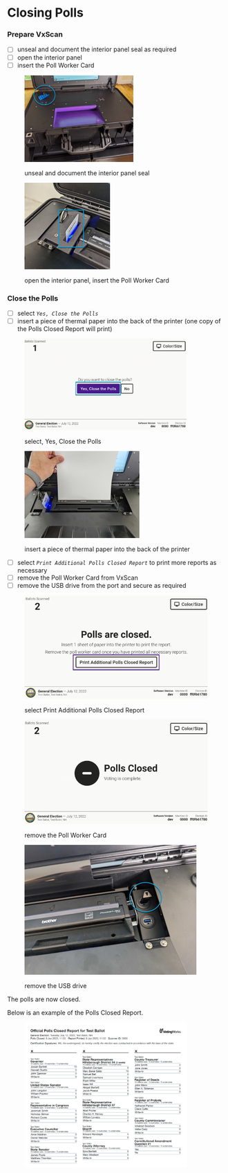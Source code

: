 # Closing Polls

### Prepare VxScan

* [ ] unseal and document the interior panel seal as required
* [ ] open the interior panel
* [ ] insert the Poll Worker Card

<div>

<figure><img src="../.gitbook/assets/vxscan internal panel sealed.png" alt="" width="252"><figcaption><p>unseal and document the interior panel seal</p></figcaption></figure>

 

<figure><img src="../.gitbook/assets/vxscan insert poll worker card (2).png" alt="" width="198"><figcaption><p>open the interior panel, insert the Poll Worker Card</p></figcaption></figure>

</div>

### Close the Polls

* [ ] select _`Yes, Close the Polls`_
* [ ] insert a piece of thermal paper into the back of the printer (one copy of the Polls Closed Report will print)

<div>

<figure><img src="../.gitbook/assets/image (136).png" alt="" width="375"><figcaption><p>select, Yes, Close the Polls</p></figcaption></figure>

 

<figure><img src="../.gitbook/assets/vxscan insert paper (2).png" alt="" width="266"><figcaption><p>insert a piece of thermal paper into the back of the printer</p></figcaption></figure>

</div>

* [ ] select _`Print Additional Polls Closed Report`_ to print more reports as necessary
* [ ] remove the Poll Worker Card from VxScan
* [ ] remove the USB drive from the port and secure as required

<div>

<figure><img src="../.gitbook/assets/Vxscan polls closed print additional reports.png" alt=""><figcaption><p>select Print Additional Polls Closed Report</p></figcaption></figure>

 

<figure><img src="../.gitbook/assets/VxScan Polls Closed with a voter count.png" alt=""><figcaption><p>remove the Poll Worker Card</p></figcaption></figure>

 

<figure><img src="../.gitbook/assets/vxscan usb drive highlighted 2.png" alt=""><figcaption><p>remove the USB drive</p></figcaption></figure>

</div>

The polls are now closed.

Below is an example of the Polls Closed Report.

<figure><img src="../.gitbook/assets/image (809).png" alt="" width="375"><figcaption></figcaption></figure>

